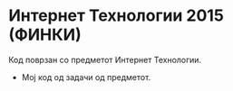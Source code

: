 # Интернет Технологии 2015 (ФИНКИ)
Код поврзан со предметот Интернет Технологии.
- Мој код од задачи од предметот.

